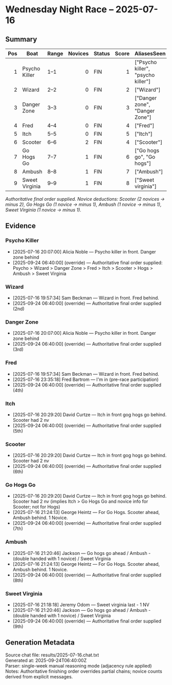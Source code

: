 # Wednesday Night Race – 2025-07-16

<!-- markdownlint-disable MD013 -->

## Summary

| Pos | Boat | Range | Novices | Status | Score | AliasesSeen |
|---:|---|---|---:|---|---:|---|
| 1 | Psycho Killer | 1–1 | 0 | FIN | 1 | ["Psycho killer", "psycho killer"] |
| 2 | Wizard | 2–2 | 0 | FIN | 2 | ["Wizard"] |
| 3 | Danger Zone | 3–3 | 0 | FIN | 3 | ["Danger zone", "Danger Zone"] |
| 4 | Fred | 4–4 | 0 | FIN | 4 | ["Fred"] |
| 5 | Itch | 5–5 | 0 | FIN | 5 | ["Itch"] |
| 6 | Scooter | 6–6 | 2 | FIN | 4 | ["Scooter"] |
| 7 | Go Hogs Go | 7–7 | 1 | FIN | 6 | ["Go hogs go", "Go hogs"] |
| 8 | Ambush | 8–8 | 1 | FIN | 7 | ["Ambush"] |
| 9 | Sweet Virginia | 9–9 | 1 | FIN | 8 | ["Sweet virginia"] |

*Authoritative final order supplied. Novice deductions: Scooter (2 novices → minus 2), Go Hogs Go (1 novice → minus 1), Ambush (1 novice → minus 1), Sweet Virginia (1 novice → minus 1).*

## Evidence

### Psycho Killer

- [2025-07-16 20:07:00] Alicia Noble — Psycho killer in front. Danger zone behind
- [2025-09-24 06:40:00] (override) — Authoritative final order supplied: Psycho > Wizard > Danger Zone > Fred > Itch > Scooter > Hogs > Ambush > Sweet Virginia

### Wizard

- [2025-07-16 19:57:34] Sam Beckman — Wizard in front. Fred behind.
- [2025-09-24 06:40:00] (override) — Authoritative final order supplied (2nd)

### Danger Zone

- [2025-07-16 20:07:00] Alicia Noble — Psycho killer in front. Danger zone behind
- [2025-09-24 06:40:00] (override) — Authoritative final order supplied (3rd)

### Fred

- [2025-07-16 19:57:34] Sam Beckman — Wizard in front. Fred behind.
- [2025-07-16 23:35:18] Fred Bartrom — I'm in (pre-race participation)  
- [2025-09-24 06:40:00] (override) — Authoritative final order supplied (4th)

### Itch

- [2025-07-16 20:29:20] David Curtze — Itch in front gog hogs go behind.  Scooter had 2 nv
- [2025-09-24 06:40:00] (override) — Authoritative final order supplied (5th)

### Scooter

- [2025-07-16 20:29:20] David Curtze — Itch in front gog hogs go behind.  Scooter had 2 nv
- [2025-09-24 06:40:00] (override) — Authoritative final order supplied (6th)

### Go Hogs Go

- [2025-07-16 20:29:20] David Curtze — Itch in front gog hogs go behind.  Scooter had 2 nv (implies Itch > Go Hogs Go and novice info for Scooter; not for Hogs)
- [2025-07-16 21:24:13] George Heintz — For Go Hogs.  Scooter ahead, Ambush behind. 1 Novice.
- [2025-09-24 06:40:00] (override) — Authoritative final order supplied (7th)

### Ambush

- [2025-07-16 21:20:46] Jackson — Go hogs go ahead / Ambush - (double handed with 1 novice) / Sweet Virginia
- [2025-07-16 21:24:13] George Heintz — For Go Hogs.  Scooter ahead, Ambush behind. 1 Novice.
- [2025-09-24 06:40:00] (override) — Authoritative final order supplied (8th)

### Sweet Virginia

- [2025-07-16 21:18:18] Jeremy Odom — Sweet virginia last - 1 NV
- [2025-07-16 21:20:46] Jackson — Go hogs go ahead / Ambush - (double handed with 1 novice) / Sweet Virginia
- [2025-09-24 06:40:00] (override) — Authoritative final order supplied (9th)

## Generation Metadata

Source chat file: results/2025-07-16.chat.txt  
Generated at: 2025-09-24T06:40:00Z  
Parser: single-week manual reasoning mode (adjacency rule applied)  
Notes: Authoritative finishing order overrides partial chains; novice counts derived from explicit messages.
